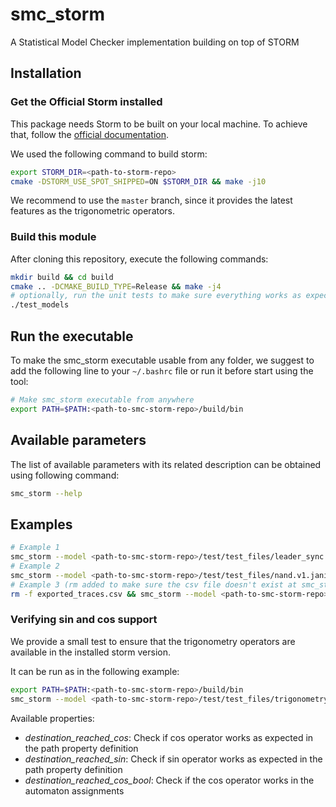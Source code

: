 # smc_storm
A Statistical Model Checker implementation building on top of STORM

## Installation

### Get the Official Storm installed
This package needs Storm to be built on your local machine. To achieve that, follow the [official documentation](https://www.stormchecker.org/documentation/obtain-storm/build.html).

We used the following command to build storm:
```bash
export STORM_DIR=<path-to-storm-repo>
cmake -DSTORM_USE_SPOT_SHIPPED=ON $STORM_DIR && make -j10
```

We recommend to use the `master` branch, since it provides the latest features as the trigonometric operators.

### Build this module
After cloning this repository, execute the following commands:
```bash
mkdir build && cd build
cmake .. -DCMAKE_BUILD_TYPE=Release && make -j4
# optionally, run the unit tests to make sure everything works as expected
./test_models
```
## Run the executable
To make the smc_storm executable usable from any folder, we suggest to add the following line to your `~/.bashrc` file or run it before start using the tool:
```bash
# Make smc_storm executable from anywhere
export PATH=$PATH:<path-to-smc-storm-repo>/build/bin
```

## Available parameters
The list of available parameters with its related description can be obtained using following command:
```bash
smc_storm --help
```

## Examples
```bash
# Example 1
smc_storm --model <path-to-smc-storm-repo>/test/test_files/leader_sync.3-2.v1.jani --property-name eventually_elected --batch-size 200
# Example 2
smc_storm --model <path-to-smc-storm-repo>/test/test_files/nand.v1.jani --property-name reliable --constants "N=20,K=2" --epsilon 0.01 --confidence 0.95 --n-threads 5 --show-statistics
# Example 3 (rm added to make sure the csv file doesn't exist at smc_storm execution time)
rm -f exported_traces.csv && smc_storm --model <path-to-smc-storm-repo>/test/test_files/leader_sync.3-2.v1.jani --property-name time --traces-file exported_traces.csv --show-statistics --max-n-traces 5
```

### Verifying sin and cos support
We provide a small test to ensure that the trigonometry operators are available in the installed storm version.

It can be run as in the following example:

```bash
export PATH=$PATH:<path-to-smc-storm-repo>/build/bin
smc_storm --model <path-to-smc-storm-repo>/test/test_files/trigonometry_test.jani --property-name destination_reached_sin --epsilon 0.01 --confidence 0.95 --max-trace-length 400
```

Available properties:
* _destination_reached_cos_: Check if cos operator works as expected in the path property definition
* _destination_reached_sin_: Check if sin operator works as expected in the path property definition
* _destination_reached_cos_bool_: Check if the cos operator works in the automaton assignments
